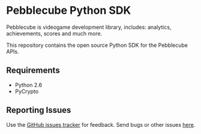 Pebblecube Python SDK
====

Pebblecube is videogame development library, includes: analytics, achievements, scores and much more.

This repository contains the open source Python SDK for the Pebblecube APIs.

Requirements
--------

* Python 2.6
* PyCrypto

Reporting Issues
--------

Use the [GitHub issues tracker][issues] for feedback. Send bugs or other issues [here][issues].

[issues]: https://github.com/pebblecube/php-sdk/issues